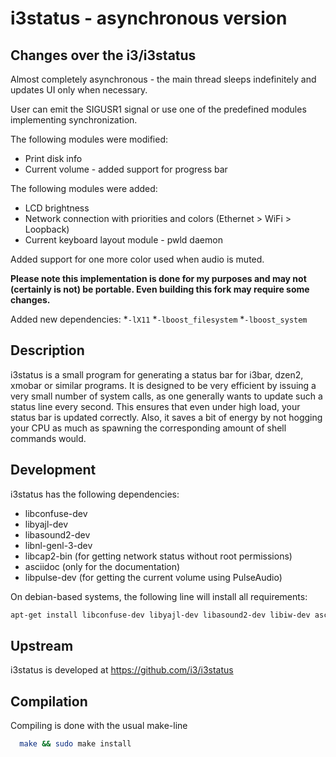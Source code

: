 # i3status - asynchronous version

## Changes over the i3/i3status

Almost completely asynchronous - the main thread sleeps indefinitely and updates UI only when necessary.

User can emit the SIGUSR1 signal or use one of the predefined modules implementing synchronization.

The following modules were modified:
* Print disk info 
* Current volume - added support for progress bar

The following modules were added:
* LCD brightness
* Network connection with priorities and colors (Ethernet > WiFi > Loopback)
* Current keyboard layout module - pwld daemon

Added support for one more color used when audio is muted.

**Please note this implementation is done for my purposes and may not (certainly is not) be portable. Even 
building this fork may require some changes.**

Added new dependencies:
*`-lX11`
*`-lboost_filesystem`
*`-lboost_system`

## Description

i3status is a small program for generating a status bar for i3bar, dzen2, xmobar
or similar programs. It is designed to be very efficient by issuing a very small
number of system calls, as one generally wants to update such a status line
every second. This ensures that even under high load, your status bar is updated
correctly. Also, it saves a bit of energy by not hogging your CPU as much as
spawning the corresponding amount of shell commands would.

## Development

i3status has the following dependencies:
  * libconfuse-dev
  * libyajl-dev
  * libasound2-dev
  * libnl-genl-3-dev
  * libcap2-bin (for getting network status without root permissions)
  * asciidoc (only for the documentation)
  * libpulse-dev (for getting the current volume using PulseAudio)

On debian-based systems, the following line will install all requirements:
```bash
apt-get install libconfuse-dev libyajl-dev libasound2-dev libiw-dev asciidoc libcap2-bin libpulse-dev libnl-genl-3-dev
```

## Upstream

i3status is developed at https://github.com/i3/i3status

## Compilation 

Compiling is done with the usual make-line
```bash
  make && sudo make install
```
